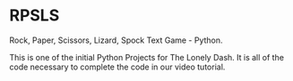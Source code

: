 # RPSLS
Rock, Paper, Scissors, Lizard, Spock Text Game - Python.

This is one of the initial Python Projects for The Lonely Dash.  It is all of the code necessary to complete the code in our video tutorial.
